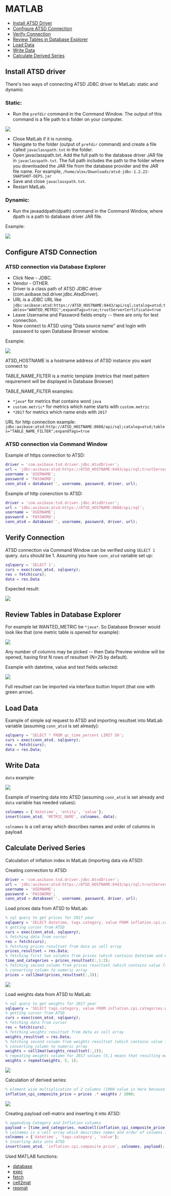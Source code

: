 # MATLAB

- [Install ATSD Driver](#install-atsd-driver)
- [Configure ATSD Connection](#configure-atsd-connection)
- [Verify Connection](#verify-connection)
- [Review Tables in Database Explorer](#review-tables-in-database-explorer)
- [Load Data](#load-data)
- [Write Data](#write-data)
- [Calculate Derived Series](#calculate-derived-series)

## Install ATSD driver

There's two ways of connecting ATSD JDBC driver to MatLab: static and dynamic

### Static:
- Run the `prefdir` command in the Command Window. The output of this command is a file path to a folder on your computer.

![](resources/prefdir.png)
- Close MatLab if it is running.
- Navigate to the folder (output of `prefdir` command) and create a file called `javaclasspath.txt` in the folder.
- Open javaclasspath.txt. Add the full path to the database driver JAR file in `javaclasspath.txt`. The full path includes the path to the folder where you downloaded the JAR file from the database provider and the JAR file name. For example, `/home/alex/Downloads/atsd-jdbc-1.2.22-SNAPSHOT-DEPS.jar`
- Save and close `javaclasspath.txt`.
- Restart MatLab.

### Dynamic:
- Run the javaaddpath(dpath) command in the Command Window, where dpath is a path to database driver JAR file.

Example:

![](resources/java_add_path.png)

## Configure ATSD Connection

### ATSD connection via Database Explorer

- Click New - JDBC.
- Vendor - OTHER.
- Driver is a class path of ATSD JDBC driver (com.axibase.tsd.driver.jdbc.AtsdDriver).
- URL is a JDBC URL like ```jdbc:axibase:atsd:https://ATSD_HOSTNAME:8443/api/sql;catalog=atsd;tables="WANTED_METRIC";expandTags=true;trustServerCertificate=true```
- Leave Username and Password fields empty -- there are only for test connection.
- Now connect to ATSD using "Data source name" and login with password to open Database Browser window.

Example:

![](resources/new_jdbc_data_source.png)

ATSD_HOSTNAME is a hostname address of ATSD instance you want connect to

TABLE_NAME_FILTER is a metric template (metrics that meet pattern requirement will be displayed in Database Browser)

TABLE_NAME_FILTER examples:
- `*java*` for metrics that contains word `java`
- `custom.metric*` for metrics which name starts with `custom.metric`
- `*2017` for metrics which name ends with `2017`

URL for http connection example:  
```jdbc:axibase:atsd:http://ATSD_HOSTNAME:8088/api/sql;catalog=atsd;tables="TABLE_NAME_FILTER";expandTags=true```

### ATSD connection via Command Window

Example of https connection to ATSD:

```matlab
driver = 'com.axibase.tsd.driver.jdbc.AtsdDriver';
url = 'jdbc:axibase:atsd:https://ATSD_HOSTNAME:8443/api/sql;trustServerCertificate=true';
username = 'USERNAME';
password = 'PASSWORD';
conn_atsd = database('', username, password, driver, url);
```

Example of http conenction to ATSD:

```matlab
driver = 'com.axibase.tsd.driver.jdbc.AtsdDriver';
url = 'jdbc:axibase:atsd:https://ATSD_HOSTNAME:8088/api/sql';
username = 'USERNAME';
password = 'PASSWORD';
conn_atsd = database('', username, password, driver, url);
```

## Verify Connection

ATSD connection via Command Window can be verified using `SELECT 1` query. `data` should be 1.
Assuming you have `conn_atsd` variable set up:

```matlab
sqlquery = 'SELECT 1';
curs = exec(conn_atsd, sqlquery);
res = fetch(curs);
data = res.Data
```

Expected result:

![](resources/verify_example.png)

## Review Tables in Database Explorer

For example let WANTED_METRIC be `*java*`. So Database Browser would look like that (one metric table is opened for example):

![](resources/database_browser.png)

Any number of columns may be picked -- then Data Preview window will be opened, having first N rows of resultset (N=25 by default).

Example with datetime, value and text fields selected:

![](resources/data_preview.png)

Full resultset can be imported via interface button Import (that one with green arrow).

## Load Data

Example of simple sql request to ATSD and importing resultset into MatLab variable (assuming `conn_atsd` is set already):

```matlab
sqlquery = 'SELECT * FROM gc_time_percent LIMIT 50';
curs = exec(conn_atsd, sqlquery);
res = fetch(curs);
data = res.Data;
```

## Write Data

`data` example:

![](resources/data_example.png)

Example of inserting data into ATSD (assuming `conn_atsd` is set already and `data` variable has needed values):

```matlab
colnames = {'datetime', 'entity', 'value'};
insert(conn_atsd, 'METRIC_NAME', colnames, data);
```

`colnames` is a cell array which describes names and order of columns in payload

## Calculate Derived Series

Calculation of inflation index in MatLab (importing data via ATSD):

Creating connection to ATSD:

```matlab
driver = 'com.axibase.tsd.driver.jdbc.AtsdDriver';
url = 'jdbc:axibase:atsd:https://ATSD_HOSTNAME:8443/api/sql;trustServerCertificate=true';
username = 'USERNAME';
password = 'PASSWORD';
conn_atsd = database('', username, password, driver, url);
```

Load prices data from ATSD to MatLab:

```matlab
% sql query to get prices for 2017 year
sqlquery = 'SELECT datetime, tags.category, value FROM inflation.cpi.categories.price WHERE datetime BETWEEN "2013-01-01T00:00:00Z" AND "2017-01-01T00:00:00Z" ORDER BY 1, 2';
% getting cursor from ATSD
curs = exec(conn_atsd, sqlquery);
% fetching data from cursor
res = fetch(curs);
% fetching prices resultset from data as cell array
prices_resultset = res.Data;
% fetching first two columns from prices (which contains Datetime and Category fields)
time_and_categories = prices_resultset(:,1:2);
% fetching second column from prices resultset (which contains value field)
% converting column to numeric array
prices = cell2mat(prices_resultset(:,3));
```

![](resources/prices_example.png)

Load weights data from ATSD to MatLab:

```matlab
% sql query to get weights for 2017 year
sqlquery = 'SELECT tags.category, value FROM inflation.cpi.categories.weight WHERE datetime = "2017-01-01T00:00:00Z" ORDER BY 1';
% getting cursor from ATSD
curs = exec(conn_atsd, sqlquery);
% fetching data from cursor
res = fetch(curs);
% fetching weights resultset from data as cell array
weights_resultset = res.Data;
% fetching second column from weights resultset (which contains value field)
% converting column to numeric array
weights = cell2mat(weights_resultset(:,2));
% repeating weights column for 2017 values (5,1 means that resulting matrix will increase in height 5 times)
weights = repmat(weights, 5, 1);
```

![](resources/weights_example.png)

Calculation of derived series:

```matlab
% element wise multiplication of 2 columns (1000 value is here because weights is a propotrion out of 1000)
inflation_cpi_composite_price = prices .* weights / 1000;
```

![](resources/inflation_example.png)

Creating payload cell-matrix and inserting it into ATSD:

```matlab
% appending Category and Inflation columns
payload = [time_and_categories, num2cell(inflation_cpi_composite_price)];
% colnames is a cell array which describes names and order of columns in payload
colnames = {'datetime', 'tags.category', 'value'};
% inserting data into ATSD
insert(conn_atsd, 'inflation.cpi.composite.price', colnames, payload);
```

Used MATLAB functions:
- [database](https://www.mathworks.com/help/database/ug/database.html)
- [exec](https://www.mathworks.com/help/database/ug/exec.html)
- [fetch](https://www.mathworks.com/help/database/ug/fetch.html)
- [cell2mat](https://www.mathworks.com/help/matlab/ref/cell2mat.html)
- [repmat](https://www.mathworks.com/help/matlab/ref/repmat.html)
